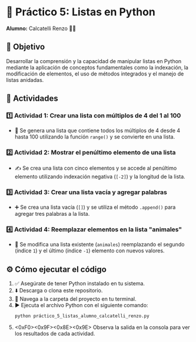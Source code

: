 # 🐍 Práctico 5: Listas en Python

**Alumno:** Calcatelli Renzo 👨‍🎓

## 🎯 Objetivo

Desarrollar la comprensión y la capacidad de manipular listas en Python mediante la aplicación de conceptos fundamentales como la indexación, la modificación de elementos, el uso de métodos integrados y el manejo de listas anidadas.

## 🚀 Actividades

### 1️⃣ Actividad 1: Crear una lista con múltiplos de 4 del 1 al 100
- 📝 Se genera una lista que contiene todos los múltiplos de 4 desde 4 hasta 100 utilizando la función `range()` y se convierte en una lista.

### 2️⃣ Actividad 2: Mostrar el penúltimo elemento de una lista
- ✍️ Se crea una lista con cinco elementos y se accede al penúltimo elemento utilizando indexación negativa (`[-2]`) y la longitud de la lista.

### 3️⃣ Actividad 3: Crear una lista vacía y agregar palabras
- ➕ Se crea una lista vacía (`[]`) y se utiliza el método `.append()` para agregar tres palabras a la lista.

### 4️⃣ Actividad 4: Reemplazar elementos en la lista "animales"
- 🔄 Se modifica una lista existente (`animales`) reemplazando el segundo (índice `1`) y el último (índice `-1`) elemento con nuevos valores.

## ⚙️ Cómo ejecutar el código

1.  ✅ Asegúrate de tener Python instalado en tu sistema.
2.  ⬇️ Descarga o clona este repositorio.
3.  📂 Navega a la carpeta del proyecto en tu terminal.
4.  ▶️ Ejecuta el archivo Python con el siguiente comando:
    ```bash
    python práctico_5_listas_alumno_calcatelli_renzo.py
    ```
5.  <0xF0><0x9F><0x8E><0x9E> Observa la salida en la consola para ver los resultados de cada actividad.
